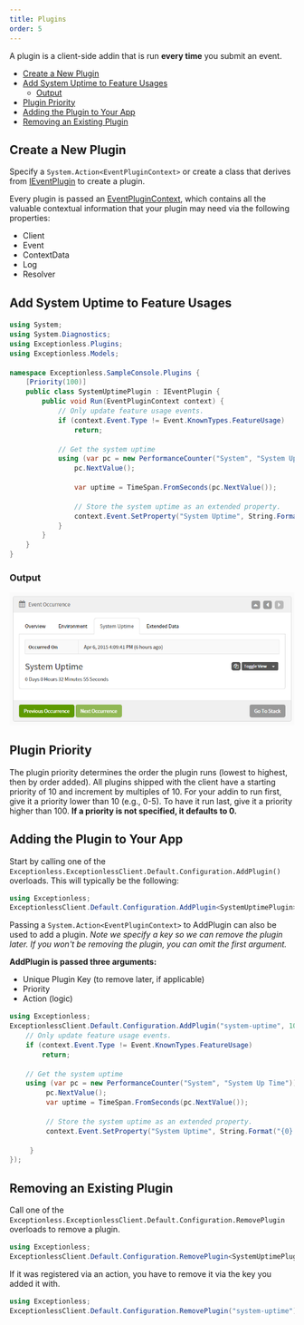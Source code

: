 ```yaml
---
title: Plugins
order: 5
---
```

A plugin is a client-side addin that is run **every time** you submit an event.

- [Create a New Plugin](#create-a-new-plugin)
- [Add System Uptime to Feature Usages](#add-system-uptime-to-feature-usages)
  - [Output](#output)
- [Plugin Priority](#plugin-priority)
- [Adding the Plugin to Your App](#adding-the-plugin-to-your-app)
- [Removing an Existing Plugin](#removing-an-existing-plugin)

## Create a New Plugin

Specify a `System.Action<EventPluginContext>` or create a class that derives from [IEventPlugin](https://github.com/exceptionless/Exceptionless.Net/blob/master/Source/Shared/Plugins/IEventPlugin.cs) to create a plugin.

Every plugin is passed an [EventPluginContext](https://github.com/exceptionless/Exceptionless.Net/blob/master/Source/Shared/Plugins/EventPluginContext.cs), which contains all the valuable contextual information that your plugin may need via the following properties:

- Client
- Event
- ContextData
- Log
- Resolver

## Add System Uptime to Feature Usages

```csharp
using System;
using System.Diagnostics;
using Exceptionless.Plugins;
using Exceptionless.Models;

namespace Exceptionless.SampleConsole.Plugins {
    [Priority(100)]
    public class SystemUptimePlugin : IEventPlugin {
        public void Run(EventPluginContext context) {
            // Only update feature usage events.
            if (context.Event.Type != Event.KnownTypes.FeatureUsage)
                return;

            // Get the system uptime
            using (var pc = new PerformanceCounter("System", "System Up Time")) {
                pc.NextValue();

                var uptime = TimeSpan.FromSeconds(pc.NextValue());

                // Store the system uptime as an extended property.
                context.Event.SetProperty("System Uptime", String.Format("{0} Days {1} Hours {2} Minutes {3} Seconds", uptime.Days, uptime.Hours, uptime.Minutes, uptime.Seconds));
            }
        }
    }
}
```

### Output

![Exceptionless Plugin Screenshot](../../../assets/img/news/exceptionless-plugin-system-uptime.png)

## Plugin Priority

The plugin priority determines the order the plugin runs (lowest to highest, then by order added). All plugins shipped with the client have a starting priority of 10 and increment by multiples of 10. For your addin to run first, give it a priority lower than 10 (e.g., 0-5). To have it run last, give it a priority higher than 100. **If a priority is not specified, it defaults to 0.**

## Adding the Plugin to Your App

Start by calling one of the `Exceptionless.ExceptionlessClient.Default.Configuration.AddPlugin()` overloads. This will typically be the following:

```csharp
using Exceptionless;
ExceptionlessClient.Default.Configuration.AddPlugin<SystemUptimePlugin>();
```

Passing a `System.Action<EventPluginContext>` to AddPlugin can also be used to add a plugin. _Note we specify a key so we can remove the plugin later. If you won't be removing the plugin, you can omit the first argument._

**AddPlugin is passed three arguments:**

- Unique Plugin Key (to remove later, if applicable)
- Priority
- Action (logic)

```csharp
using Exceptionless;  
ExceptionlessClient.Default.Configuration.AddPlugin("system-uptime", 100, context => {
    // Only update feature usage events.
    if (context.Event.Type != Event.KnownTypes.FeatureUsage)
        return;

    // Get the system uptime
    using (var pc = new PerformanceCounter("System", "System Up Time")) {
         pc.NextValue();
         var uptime = TimeSpan.FromSeconds(pc.NextValue());

         // Store the system uptime as an extended property.
         context.Event.SetProperty("System Uptime", String.Format("{0} Days {1} Hours {2} Minutes {3} Seconds", uptime.Days, uptime.Hours, uptime.Minutes, uptime.Seconds));

     }
});
```

## Removing an Existing Plugin

Call one of the `Exceptionless.ExceptionlessClient.Default.Configuration.RemovePlugin` overloads to remove a plugin.

```csharp
using Exceptionless;
ExceptionlessClient.Default.Configuration.RemovePlugin<SystemUptimePlugin>();
```

If it was registered via an action, you have to remove it via the key you added it with.

```csharp
using Exceptionless;
ExceptionlessClient.Default.Configuration.RemovePlugin("system-uptime");
```
